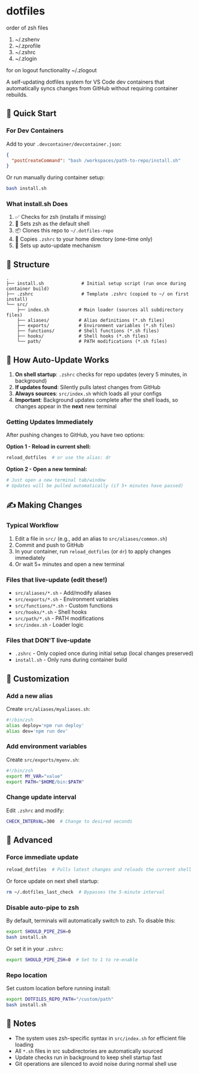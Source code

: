 # dotfiles

order of zsh files 
1. ~/.zshenv
2. ~/.zprofile
3. ~/.zshrc
4. ~/.zlogin

for on logout functionality
~/.zlogout

A self-updating dotfiles system for VS Code dev containers that automatically syncs changes from GitHub without requiring container rebuilds.

## 🚀 Quick Start

### For Dev Containers

Add to your `.devcontainer/devcontainer.json`:

```json
{
  "postCreateCommand": "bash /workspaces/path-to-repo/install.sh"
}
```

Or run manually during container setup:
```bash
bash install.sh
```

### What install.sh Does

1. ✅ Checks for zsh (installs if missing)
2. 🔧 Sets zsh as the default shell
3. 📦 Clones this repo to `~/.dotfiles-repo`
4. 📄 Copies `.zshrc` to your home directory (one-time only)
5. 🎯 Sets up auto-update mechanism

## 📁 Structure

```
.
├── install.sh              # Initial setup script (run once during container build)
├── .zshrc                  # Template .zshrc (copied to ~/ on first install)
└── src/
    ├── index.sh           # Main loader (sources all subdirectory files)
    ├── aliases/           # Alias definitions (*.sh files)
    ├── exports/           # Environment variables (*.sh files)
    ├── functions/         # Shell functions (*.sh files)
    ├── hooks/             # Shell hooks (*.sh files)
    └── path/              # PATH modifications (*.sh files)
```

## 🔄 How Auto-Update Works

1. **On shell startup**: `.zshrc` checks for repo updates (every 5 minutes, in background)
2. **If updates found**: Silently pulls latest changes from GitHub
3. **Always sources**: `src/index.sh` which loads all your configs
4. **Important**: Background updates complete after the shell loads, so changes appear in the **next** new terminal

### Getting Updates Immediately

After pushing changes to GitHub, you have two options:

**Option 1 - Reload in current shell:**
```bash
reload_dotfiles  # or use the alias: dr
```

**Option 2 - Open a new terminal:**
```bash
# Just open a new terminal tab/window
# Updates will be pulled automatically (if 5+ minutes have passed)
```

## ✍️ Making Changes

### Typical Workflow

1. Edit a file in `src/` (e.g., add an alias to `src/aliases/common.sh`)
2. Commit and push to GitHub
3. In your container, run `reload_dotfiles` (or `dr`) to apply changes immediately
4. Or wait 5+ minutes and open a new terminal

### Files that live-update (edit these!)
- `src/aliases/*.sh` - Add/modify aliases
- `src/exports/*.sh` - Environment variables
- `src/functions/*.sh` - Custom functions
- `src/hooks/*.sh` - Shell hooks
- `src/path/*.sh` - PATH modifications
- `src/index.sh` - Loader logic

### Files that DON'T live-update
- `.zshrc` - Only copied once during initial setup (local changes preserved)
- `install.sh` - Only runs during container build

## 🎯 Customization

### Add a new alias
Create `src/aliases/myaliases.sh`:
```bash
#!/bin/zsh
alias deploy='npm run deploy'
alias dev='npm run dev'
```

### Add environment variables
Create `src/exports/myenv.sh`:
```bash
#!/bin/zsh
export MY_VAR="value"
export PATH="$HOME/bin:$PATH"
```

### Change update interval
Edit `.zshrc` and modify:
```bash
CHECK_INTERVAL=300  # Change to desired seconds
```

## 🔧 Advanced

### Force immediate update
```bash
reload_dotfiles  # Pulls latest changes and reloads the current shell
```

Or force update on next shell startup:
```bash
rm ~/.dotfiles_last_check  # Bypasses the 5-minute interval
```

### Disable auto-pipe to zsh
By default, terminals will automatically switch to zsh. To disable this:
```bash
export SHOULD_PIPE_ZSH=0
bash install.sh
```

Or set it in your `.zshrc`:
```bash
export SHOULD_PIPE_ZSH=0  # Set to 1 to re-enable
```

### Repo location
Set custom location before running install:
```bash
export DOTFILES_REPO_PATH="/custom/path"
bash install.sh
```

## 📝 Notes

- The system uses zsh-specific syntax in `src/index.sh` for efficient file loading
- All `*.sh` files in src subdirectories are automatically sourced
- Update checks run in background to keep shell startup fast
- Git operations are silenced to avoid noise during normal shell use
